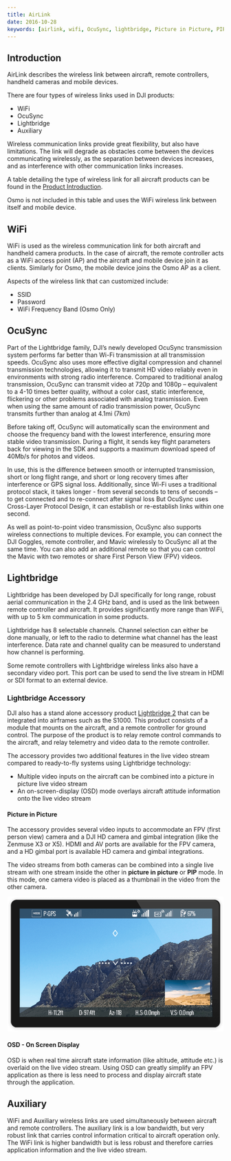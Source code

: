 ```yaml
---
title: AirLink
date: 2016-10-28
keywords: [airlink, wifi, OcuSync, lightbridge, Picture in Picture, PIP, OSD, On Screen Display, Auxiliary]
---
```


## Introduction

AirLink describes the wireless link between aircraft, remote controllers, handheld cameras and mobile devices.

There are four types of wireless links used in DJI products:

* WiFi
* OcuSync
* Lightbridge
* Auxiliary

Wireless communication links provide great flexibility, but also have limitations. The link will degrade as obstacles come between the devices communicating wirelessly, as the separation between devices increases, and as interference with other communication links increases.

A table detailing the type of wireless link for all aircraft products can be found in the [Product Introduction](./product_introduction.html#remote-controller).

Osmo is not included in this table and uses the WiFi wireless link between itself and mobile device.

## WiFi

WiFi is used as the wireless communication link for both aircraft and handheld camera products. In the case of aircraft, the remote controller acts as a WiFi access point (AP) and the aircraft and mobile device join it as clients. Similarly for Osmo, the mobile device joins the Osmo AP as a client.

Aspects of the wireless link that can customized include:

* SSID
* Password
* WiFi Frequency Band (Osmo Only)

## OcuSync

Part of the Lightbridge family, DJI’s newly developed OcuSync transmission system performs far better than Wi-Fi transmission at all transmission speeds. OcuSync also uses more effective digital compression and channel transmission technologies, allowing it to transmit HD video reliably even in environments with strong radio interference. Compared to traditional analog transmission, OcuSync can transmit video at 720p and 1080p – equivalent to a 4-10 times better quality, without a color cast, static interference, flickering or other problems associated with analog transmission. Even when using the same amount of radio transmission power, OcuSync transmits further than analog at 4.1mi (7km)

Before taking off, OcuSync will automatically scan the environment and choose the frequency band with the lowest interference, ensuring more stable video transmission. During a flight, it sends key flight parameters back for viewing in the SDK and supports a maximum download speed of 40Mb/s for photos and videos.

In use, this is the difference between smooth or interrupted transmission, short or long flight range, and short or long recovery times after interference or GPS signal loss. Additionally, since Wi-Fi uses a traditional protocol stack, it takes longer - from several seconds to tens of seconds – to get connected and to re-connect after signal loss But OcuSync uses Cross-Layer Protocol Design, it can establish or re-establish links within one second.

As well as point-to-point video transmission, OcuSync also supports wireless connections to multiple devices. For example, you can connect the DJI Goggles, remote controller, and Mavic wirelessly to OcuSync all at the same time. You can also add an additional remote so that you can control the Mavic with two remotes or share First Person View (FPV) videos.

## Lightbridge
  
Lightbridge has been developed by DJI specifically for long range, robust aerial communication in the 2.4 GHz band, and is used as the link between remote controller and aircraft. It provides significantly more range than WiFi, with up to 5 km communication in some products.

Lightbridge has 8 selectable channels. Channel selection can either be done manually, or left to the radio to determine what channel has the least interference. Data rate and channel quality can be measured to understand how channel is performing.

Some remote controllers with Lightbridge wireless links also have a secondary video port. This port can be used to send the live stream in HDMI or SDI format to an external device.

### Lightbridge Accessory

DJI also has a stand alone accessory product <a href="http://www.dji.com/product/lightbridge-2" target="_blank">Lightbridge 2</a> that can be integrated into airframes such as the S1000. This product consists of a module that mounts on the aircraft, and a remote controller for ground control. The purpose of the product is to relay remote control commands to the aircraft, and relay telemetry and video data to the remote controller. 

The accessory provides two additional features in the live video stream compared to ready-to-fly systems using Lightbridge technology:

* Multiple video inputs on the aircraft can be combined into a picture in picture live video stream
* An on-screen-display (OSD) mode overlays aircraft attitude information onto the live video stream

#### Picture in Picture

The accessory provides several video inputs to accommodate an FPV (first person view) camera and a DJI HD camera and gimbal integration (like the Zenmuse X3 or X5). HDMI and AV ports are available for the FPV camera, and a HD gimbal port is available HD camera and gimbal integrations. 

The video streams from both cameras can be combined into a single live stream with one stream inside the other in **picture in picture** or **PIP** mode. In this mode, one camera video is placed as a thumbnail in the video from the other camera. 

![PIP](../images/component-guide/lightbridge_PIP.png)

#### OSD - On Screen Display

OSD is when real time aircraft state information (like altitude, attitude etc.) is overlaid on the live video stream. Using OSD can greatly simplify an FPV application as there is less need to process and display aircraft state through the application.

## Auxiliary

WiFi and Auxiliary wireless links are used simultaneously between aircraft and remote controllers. The auxiliary link is a low bandwidth, but very robust link that carries control information critical to aircraft operation only. The WiFi link is higher bandwidth but is less robust and therefore carries application information and the live video stream.
